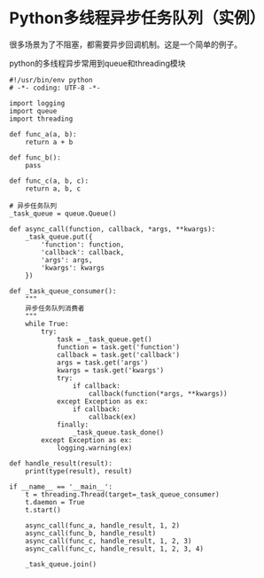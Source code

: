 #  Python多线程异步任务队列（实例）

很多场景为了不阻塞，都需要异步回调机制。这是一个简单的例子。

python的多线程异步常用到queue和threading模块

    
    
    #!/usr/bin/env python
    # -*- coding: UTF-8 -*-
     
    import logging
    import queue
    import threading
     
    def func_a(a, b):
        return a + b
     
    def func_b():
        pass
     
    def func_c(a, b, c):
        return a, b, c
     
    # 异步任务队列
    _task_queue = queue.Queue()
     
    def async_call(function, callback, *args, **kwargs):
        _task_queue.put({
            'function': function,
            'callback': callback,
            'args': args,
            'kwargs': kwargs
        })
     
    def _task_queue_consumer():
        """
        异步任务队列消费者
        """
        while True:
            try:
                task = _task_queue.get()
                function = task.get('function')
                callback = task.get('callback')
                args = task.get('args')
                kwargs = task.get('kwargs')
                try:
                    if callback:
                        callback(function(*args, **kwargs))
                except Exception as ex:
                    if callback:
                        callback(ex)
                finally:
                    _task_queue.task_done()
            except Exception as ex:
                logging.warning(ex)
     
    def handle_result(result):
        print(type(result), result)
     
    if __name__ == '__main__':
        t = threading.Thread(target=_task_queue_consumer)
        t.daemon = True
        t.start()
     
        async_call(func_a, handle_result, 1, 2)
        async_call(func_b, handle_result)
        async_call(func_c, handle_result, 1, 2, 3)
        async_call(func_c, handle_result, 1, 2, 3, 4)
     
        _task_queue.join()

  

